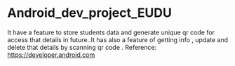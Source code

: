 # Android_dev_project_EUDU
It have a feature to store students data and generate unique qr code for access that details in future..It has also a feature of getting info , update and delete that details by scanning qr code .
Reference: https://developer.android.com
